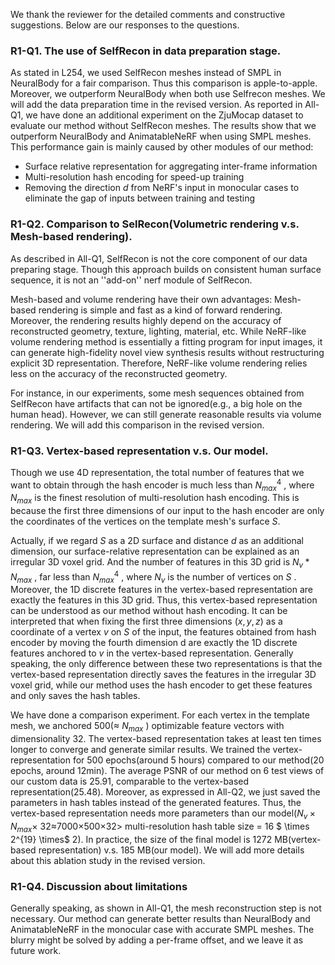 We thank the reviewer for the detailed comments and constructive suggestions. Below are our responses to the questions.
### **R1-Q1. The use of SelfRecon in data preparation stage.**
As stated in L254, we used SelfRecon meshes instead of SMPL in NeuralBody for a fair comparison. Thus this comparison is apple-to-apple. Moreover, we outperform NeuralBody when both use Selfrecon meshes. We will add the data preparation time in the revised version.
As reported in All-Q1, we have done an additional experiment on the ZjuMocap dataset to evaluate our method without SelfRecon meshes. The results show that we outperform NeuralBody and AnimatableNeRF when using SMPL meshes. This performance gain is mainly caused by other modules of our method:
- Surface relative representation for aggregating inter-frame information
- Multi-resolution hash encoding for speed-up training
- Removing the direction $d$ from NeRF's input in monocular cases to eliminate the gap of inputs between training and testing
### **R1-Q2. Comparison to SelRecon(Volumetric rendering v.s. Mesh-based rendering).**
As described in All-Q1, SelfRecon is not the core component of our data preparing stage. Though this approach builds on consistent human surface sequence, it is not an ''add-on'' nerf module of SelfRecon.

Mesh-based and volume rendering have their own advantages: Mesh-based rendering is simple and fast as a kind of forward rendering. Moreover, the rendering results highly depend on the accuracy of reconstructed geometry, texture, lighting, material, etc. While NeRF-like volume rendering method is essentially a fitting program for input images, it can generate high-fidelity novel view synthesis results without restructuring explicit 3D representation. Therefore, NeRF-like volume rendering relies less on the accuracy of the reconstructed geometry.

For instance, in our experiments, some mesh sequences obtained from SelfRecon have artifacts that can not be ignored(e.g., a big hole on the human head). However, we can still generate reasonable results via volume rendering. We will add this comparison in the revised version.
### **R1-Q3. Vertex-based representation v.s. Our model.**

Though we use 4D representation, the total number of features that we want to obtain through the hash encoder is much less than $N_{max}^4$ , where $N_{max}$ is the finest resolution of multi-resolution hash encoding. This is because the first three dimensions of our input to the hash encoder are only the coordinates of the vertices on the template mesh's surface $S$. 

Actually, if we regard $S$ as a 2D surface and distance $d$ as an additional dimension, our surface-relative representation can be explained as an irregular 3D voxel grid. And the number of features in this 3D grid is $N_v*N_{max}$ , far less than $N_{max}^4$ , where $N_v$ is the number of vertices on $S$ . Moreover, the 1D discrete features in the vertex-based representation are exactly the features in this 3D grid. Thus, this vertex-based representation can be understood as our method without hash encoding. It can be interpreted that when fixing the first three dimensions $(x,y,z)$ as a coordinate of a vertex $v$ on $S$ of the input, the features obtained from hash encoder by moving the fourth dimension d are exactly the 1D discrete features anchored to $v$ in the vertex-based representation. Generally speaking, the only difference between these two representations is that the vertex-based representation directly saves the features in the irregular 3D voxel grid, while our method uses the hash encoder to get these features and only saves the hash tables.

We have done a comparison experiment. For each vertex in the template mesh, we anchored 500(≈ $N_{max}$ ) optimizable feature vectors with dimensionality 32. The vertex-based representation takes at least ten times longer to converge and generate similar results. We trained the vertex-representation for 500 epochs(around 5 hours) compared to our method(20 epochs, around 12min). The average PSNR of our method on 6 test views of our custom data is 25.91, comparable to the vertex-based representation(25.48). Moreover, as expressed in All-Q2, we just saved the parameters in hash tables instead of the generated features. Thus, the vertex-based representation needs more parameters than our model($N_v \times N_{max} \times$ 32≈7000$\times$500$\times$32> multi-resolution hash table size = 16 $ \times 2^{19} \times$ 2). In practice, the size of the final model is 1272 MB(vertex-based representation) v.s. 185 MB(our model). We will add more details about this ablation study in the revised version.
### **R1-Q4. Discussion about limitations**
Generally speaking, as shown in All-Q1, the mesh reconstruction step is not necessary. Our method can generate better results than NeuralBody and AnimatableNeRF in the monocular case with accurate SMPL meshes. The blurry might be solved by adding a per-frame offset, and we leave it as future work.
